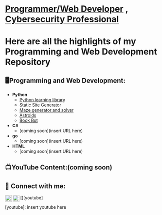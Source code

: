 <h1><a href="https://github.com/joshkoo1988/Programming-and-Web-Development">Programmer/Web Developer</a> , <a href="https://github.com/joshkoo1988/CyberSecurity">Cybersecurity Professional</a> </h1>
<h1> Here are all the highlights of my Programming and Web Development Repository </h1>

<h2>🖥️Programming and Web Development:</h2>

- <b>Python</b>
  - [Python learning library](https://github.com/joshkoo1988/Python-Learning)
  - [Static Site Generator](https://github.com/joshkoo1988/Static_Site_Generator)
  - [Maze generator and solver](https://github.com/joshkoo1988/maze_solver)
  - [Astroids](https://github.com/joshkoo1988/astroids)
  - [Book Bot](https://github.com/joshkoo1988/bookbot)
- <b>C#</b>
  - [coming soon](insert URL here)
- <b>go</b>
  - [coming soon](insert URL here)
- <b>HTML</b>
  - [coming soon](insert URL here) 
 
<h2>📺YouTube Content:(coming soon)</h2>


<h2> 🤳 Connect with me:</h2>

[<img align="left" alt="Joshkoo | YouTube" width="22px" src="https://cdn.jsdelivr.net/npm/simple-icons@v3/icons/youtube.svg" />][youtube]
[<img align="left" alt="Joshkoo | LinkedIn" width="22px" src="https://cdn.jsdelivr.net/npm/simple-icons@v3/icons/linkedin.svg" />][linkedin]

[linkedin]: https://www.linkedin.com/in/joshkoo
[youtube]: insert youtube here

